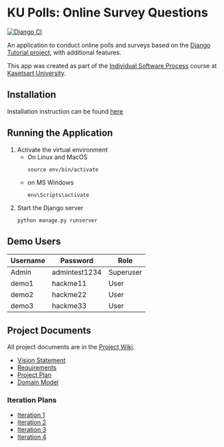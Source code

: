 # KU Polls: Online Survey Questions 
[![Django CI](https://github.com/BioB3/ku-polls/actions/workflows/django.yml/badge.svg)](https://github.com/BioB3/ku-polls/actions/workflows/django.yml)

An application to conduct online polls and surveys based
on the [Django Tutorial project](https://docs.djangoproject.com/en/4.1/intro/tutorial01/), with
additional features.

This app was created as part of the [Individual Software Process](
https://cpske.github.io/ISP) course at [Kasetsart University](https://www.ku.ac.th).

## Installation
Installation instruction can be found [here](Installation.md)

## Running the Application
1. Activate the virtual environment
    * On Linux and MacOS
        ```
        source env/bin/activate
        ```
    * on MS Windows
        ```
        env\Scripts\activate
        ```
2. Start the Django server
    ```
    python manage.py runserver
    ```

## Demo Users
| Username | Password | Role |
|----------|----------|------|
| Admin | admintest1234 | Superuser |
| demo1 | hackme11 | User |
| demo2 | hackme22 | User |
| demo3 | hackme33 | User |


## Project Documents

All project documents are in the [Project Wiki](../../wiki/Home).

- [Vision Statement](../../wiki/Vision%20Statement)
- [Requirements](../../wiki/Requirements)
- [Project Plan](../../wiki/Project%20Plan)
- [Domain Model](../../wiki/Domain&20Model)

### Iteration Plans
- [Iteration 1](../../wiki/Iteration-1-Plan)
- [Iteration 2](../../wiki/Iteration-2-Plan)
- [Iteration 3](../../wiki/Iteration-3-Plan)
- [Iteration 4](../../wiki/Iteration-4-Plan)

